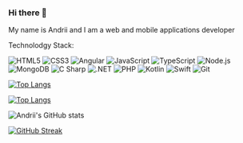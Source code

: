 ### Hi there 👋
My name is Andrii and I am a web and mobile applications developer 


Technolodgy Stack:

<p>
  <img alt="HTML5" src="https://img.shields.io/badge/HTML5-E34F26?logo=html5&logoColor=white&style=flat"/>
  <img alt="CSS3" src="https://img.shields.io/badge/CSS3-1572B6?logo=css3&logoColor=white&style=flat"/>
  <img alt="Angular" src="https://img.shields.io/badge/Angular-DD0031?logo=angular&logoColor=white&style=flat"/>
  <img alt="JavaScript" src="https://img.shields.io/badge/JavaScript-F7DF1E?logo=javascript&logoColor=white&style=flat"/>
  <img alt="TypeScript" src="https://img.shields.io/badge/TypeScript-3178C6?logo=typescript&logoColor=white&style=flat"/>
  <img alt="Node.js" src="https://img.shields.io/badge/Node.js-339933?logo=node.js&logoColor=white&style=flat"/>
  <img alt="MongoDB" src="https://img.shields.io/badge/MongoDB-47A248?logo=mongodb&logoColor=white&style=flat"/>
  <img alt="C Sharp" src="https://img.shields.io/badge/C Sharp-239120?logo=csharp&logoColor=white&style=flat"/>
  <img alt=".NET" src="https://img.shields.io/badge/.NET-512BD4?logo=.net&logoColor=white&style=flat"/>
  <img alt="PHP" src="https://img.shields.io/badge/php-777BB4?logo=php&logoColor=white&style=flat"/>
  <img alt="Kotlin" src="https://img.shields.io/badge/Kotlin-7F52FF?logo=kotlin&logoColor=white&style=flat"/>
  <img alt="Swift" src="https://img.shields.io/badge/Swift-F05138?logo=swift&logoColor=white&style=flat"/>
  <img alt="Git" src="https://img.shields.io/badge/git-F05032?logo=git&logoColor=white&style=flat"/>
 </p>



[![Top Langs](https://github-readme-stats.vercel.app/api/top-langs/?username=andriiDemchenko21)](https://github.com/anuraghazra/github-readme-stats)

[![Top Langs](https://github-readme-stats.vercel.app/api/top-langs/?username=andriiDemchenko21&langs_count=8)](https://github.com/anuraghazra/github-readme-stats)


![Andrii's GitHub stats](https://github-readme-stats.vercel.app/api?username=andriiDemchenko21&show_icons=true&theme=radical)

[![GitHub Streak](https://github-readme-streak-stats.herokuapp.com/?user=andriiDemchenko21)](https://git.io/streak-stats)
<!--
**andriiDemchenko21/andriiDemchenko21** is a ✨ _special_ ✨ repository because its `README.md` (this file) appears on your GitHub profile.

Here are some ideas to get you started:

- 🔭 I’m currently working on ...
- 🌱 I’m currently learning ...
- 👯 I’m looking to collaborate on ...
- 🤔 I’m looking for help with ...
- 💬 Ask me about ...
- 📫 How to reach me: ...
- 😄 Pronouns: ...
- ⚡ Fun fact: ...
-->

